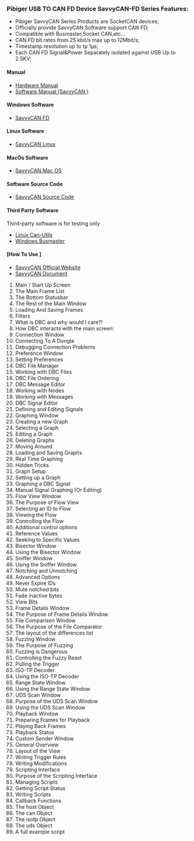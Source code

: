 ### Pibiger USB TO CAN FD Device SavvyCAN-FD Series Features:

- Pibiger SavvyCAN Series Products are SocketCAN devices;
- Officially provide SavvyCAN Software support CAN FD;
- Compatible with Busmaster,Socket CAN,etc...
- CAN FD bit rates from 25 kbit/s max up to 12Mbit/s;
- Timestamp resolution up to tp 1μs;
- Each CAN FD Signal&Power Separately isolated against USB Up to 2.5KV; 

#### Manual
- [Hardware Manual](https://files.gitbook.com/v0/b/gitbook-x-prod.appspot.com/o/spaces%2FkOVFVvzO53fwzjprHC3b%2Fuploads%2Fq8XuNggLNE8Li1Itzc12%2FSavvyCAN%20Hardware%20Manual.pdf?alt=media&token=3fedd629-5810-41ce-8744-5243521f1296 "Hardware Manual")
- [Software Manual (SavvyCAN  )](https://www.savvycan.com/docs/ 'Software Manual' )


#### Windows Software
- [SavvyCAN FD](https://github.com/pibiger-tech/PU2CANFD-C/tree/main/For_Win_OpenSource/SavvyCAN-FD-Version "SavvyCAN FD")

#### Linux Software
- [SavvyCAN Linux](https://github.com/collin80/SavvyCAN/releases/download/V208/SavvyCAN-x86_64.AppImage "SavvyCAN Linux")

#### MacOs Software
- [SavvyCAN Mac OS](https://github.com/collin80/SavvyCAN/releases/download/V208/SavvyCAN.dmg "SavvyCAN Mac OS")

#### Software Source Code 
- [SavvyCAN Source Code](https://github.com/collin80/SavvyCAN "Source Code")

#### Third Party Software
Third-party software is for testing only

- [Linux Can-Utils](https://github.com/pibiger-tech/PU2CANFD-C/tree/main/For_Linux_SocketCAN)
- [Windows Busmaster](https://rbei-etas.github.io/busmaster/ "Busmaster")


#### [How To Use ]
- [SavvyCAN  Official Website](https://www.savvycan.com/ "SavvyCAN Official")
- [SavvyCAN  Document ](https://www.savvycan.com/docs/ 'documents' )
1. Main / Start Up Screen
2. The Main Frame List
3. The Bottom Statusbar
4. The Rest of the Main Window
5. Loading And Saving Frames
6. Filters
7. What is DBC and why would I care?!
8. How DBC interacts with the main screen:
9. Connection Window
10. Connecting To A Dongle
11. Debugging Connection Problems
12. Preference Window
13. Setting Preferences
14. DBC File Manager
15. Working with DBC Files
16. DBC File Ordering
17. DBC Message Editor
18. Working with Nodes
19. Working with Messages
20. DBC Signal Editor
21. Defining and Editing Signals
22. Graphing Window
23. Creating a new Graph
24. Selecting a Graph
25. Editing a Graph
26. Deleting Graphs
27. Moving Around
28. Loading and Saving Graphs
29. Real Time Graphing
30. Hidden Tricks
31. Graph Setup
32. Setting up a Graph
33. Graphing a DBC Signal
34. Manual Signal Graphing (Or Editing)
35. Flow View Window
36. The Purpose of Flow View
37. Selecting an ID to Flow
38. Viewing the Flow
39. Controlling the Flow
40. Additional control options
41. Reference Values
42. Seeking to Specific Values
43. Bisector Window
44. Using the Bisector Window
45. Sniffer Window
46. Using the Sniffer Window
47. Notching and Unnotching
48. Advanced Options
49. Never Expire IDs
50. Mute notched bits
51. Fade inactive bytes
52. View Bits
53. Frame Details Window
54. The Purpose of Frame Details Window
55. File Comparison Window
56. The Purpose of the File Comparator
57. The layout of the differences list
58. Fuzzing Window
59. The Purpose of Fuzzing
60. Fuzzing is Dangerous
61. Controlling the Fuzzy Beast
62. Pulling the Trigger
63. ISO-TP Decoder
64. Using the ISO-TP Decoder
65. Range State Window
66. Using the Range State Window
67. UDS Scan Window
68. Purpose of the UDS Scan Window
69. Using the UDS Scan Window
70. Playback Window
71. Preparing Frames for Playback
72. Playing Back Frames
73. Playback Status
74. Custom Sender Window
75. General Overview
76. Layout of the View
77. Writing Trigger Rules
78. Writing Modifications
79. Scripting Interface
80. Purpose of the Scripting Interface
81. Managing Scripts
82. Getting Script Status
83. Writing Scripts
84. Callback Functions
85. The host Object
86. The can Object
87. The isotp Object
88. The uds Object
89. A full example script